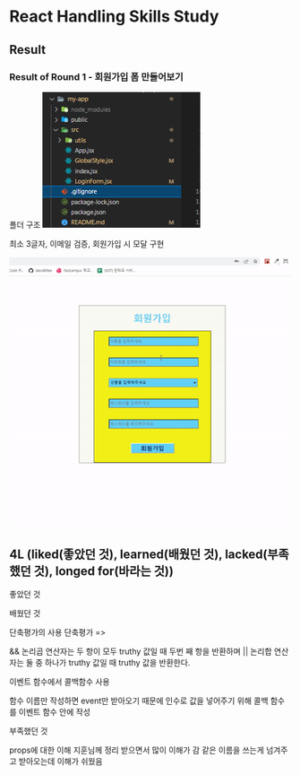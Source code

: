 # React Handling Skills Study

## Result

### Result of Round 1 - 회원가입 폼 만들어보기

폴더 구조
![폴더 구조](./public/result%201%20%EA%B5%AC%EC%A1%B0.PNG)

최소 3글자, 이메일 검증, 회원가입 시 모달 구현

![Alt text](./public/%EA%B2%80%EC%A6%9D%20%EC%99%84%EB%A3%8C%20%EB%B0%8F%20%EB%AA%A8%EB%8B%AC%20%EA%B5%AC%ED%98%84.gif)

## 4L (liked(좋았던 것), learned(배웠던 것), lacked(부족했던 것), longed for(바라는 것))

좋았던 것

배웠던 것

단축평가의 사용
단축평가 =>

&& 논리곱 연산자는 두 항이 모두 truthy 값일 때 두번 째 항을 반환하며
|| 논리합 연산자는 둘 중 하나가 truthy 값일 때 truthy 값을 반환한다.

이벤트 함수에서 콜백함수 사용

함수 이름만 작성하면 event만 받아오기 때문에
인수로 값을 넣어주기 위해 콜백 함수를 이벤트 함수 안에 작성

부족했던 것

props에 대한 이해
지훈님께 정리 받으면서 많이 이해가 감
같은 이름을 쓰는게 넘겨주고 받아오는데 이해가 쉬웠음
